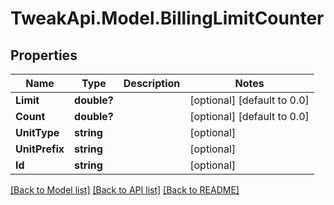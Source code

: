 # TweakApi.Model.BillingLimitCounter
## Properties

Name | Type | Description | Notes
------------ | ------------- | ------------- | -------------
**Limit** | **double?** |  | [optional] [default to 0.0]
**Count** | **double?** |  | [optional] [default to 0.0]
**UnitType** | **string** |  | [optional] 
**UnitPrefix** | **string** |  | [optional] 
**Id** | **string** |  | [optional] 

[[Back to Model list]](../README.md#documentation-for-models) [[Back to API list]](../README.md#documentation-for-api-endpoints) [[Back to README]](../README.md)

